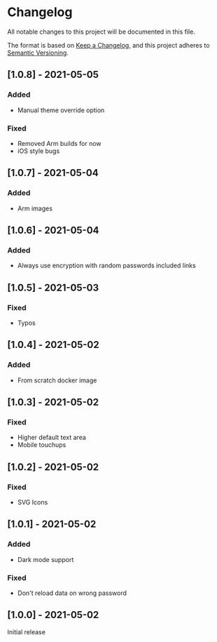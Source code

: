 # Changelog

All notable changes to this project will be documented in this file.

The format is based on [Keep a Changelog](https://keepachangelog.com/en/1.0.0/),
and this project adheres to [Semantic Versioning](https://semver.org/spec/v2.0.0.html).

## [1.0.8] - 2021-05-05

### Added

- Manual theme override option

### Fixed

- Removed Arm builds for now
- iOS style bugs

## [1.0.7] - 2021-05-04

### Added

- Arm images

## [1.0.6] - 2021-05-04

### Added

- Always use encryption with random passwords included links

## [1.0.5] - 2021-05-03

### Fixed

- Typos

## [1.0.4] - 2021-05-02

### Added

- From scratch docker image

## [1.0.3] - 2021-05-02

### Fixed

- Higher default text area
- Mobile touchups

## [1.0.2] - 2021-05-02

### Fixed

- SVG Icons

## [1.0.1] - 2021-05-02

### Added

- Dark mode support

### Fixed

- Don't reload data on wrong password

## [1.0.0] - 2021-05-02

Initial release
